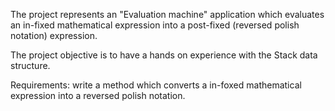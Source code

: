 The project represents an "Evaluation machine" application which 
evaluates an in-fixed mathematical expression into a post-fixed
(reversed polish notation) expression.

The project objective is to have a hands on experience with
the Stack data structure.

Requirements: write a method which converts a in-foxed mathematical
		expression into a reversed polish notation.